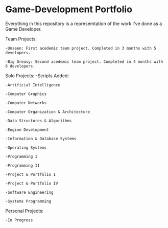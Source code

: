 # Game-Development Portfolio
Everything in this repository is a represemtation of the work I've done as a Game Developer.

Team Projects:

    -Unseen: First acedemic team project. Completed in 3 months with 5 developers.

    -Big Greasy: Second acedemic team project. Completed in 4 months with 6 developers.

Solo Projects:
-Scripts Added:

    -Artificial Intelligence
  
    -Computer Graphics
  
    -Computer Networks
  
    -Computer Organization & Architecture
  
    -Data Structures & Algorithms
  
    -Engine Development
  
    -Information & Database Systems
  
    -Operating Systems
  
    -Programming I
  
    -Programming II
  
    -Project & Portfolio I
  
    -Project & Portfolio IV
  
    -Software Engineering
  
    -Systems Programming

Personal Projects:

    -In Progress
